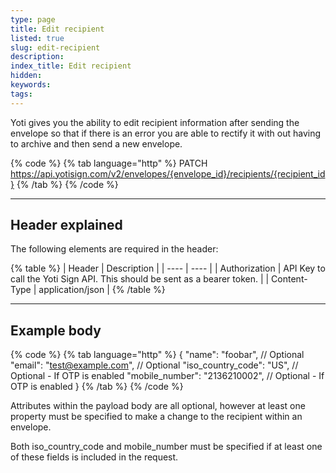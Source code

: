 ```yaml
---
type: page
title: Edit recipient
listed: true
slug: edit-recipient
description: 
index_title: Edit recipient
hidden: 
keywords: 
tags: 
---
```


Yoti gives you the ability to edit recipient information after sending the envelope so that if there is an error you are able to rectify it with out having to archive and then send a new envelope.

{% code %}
{% tab language="http" %}
PATCH https://api.yotisign.com/v2/envelopes/{envelope_id}/recipients/{recipient_id}
{% /tab %}
{% /code %}

---

## Header explained

The following elements are required in the header:

{% table %}
| Header | Description | 
| ---- | ---- | 
| Authorization | API Key to call the Yoti Sign API. This should be sent as a bearer token. | 
| Content-Type | application/json | 
{% /table %}

---

## Example body

{% code %}
{% tab language="http" %}
{
   "name": "foobar", // Optional
   "email": "test@example.com", // Optional
   "iso_country_code": "US", // Optional - If OTP is enabled
   "mobile_number": "2136210002", // Optional - If OTP is enabled
}
{% /tab %}
{% /code %}

Attributes within the payload body are all optional, however at least one property must be specified to make a change to the recipient within an envelope.

Both iso_country_code and mobile_number must be specified if at least one of these fields is included in the request.
